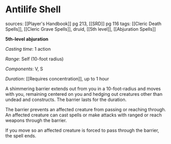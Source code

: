 # Antilife Shell
sources: [[Player's Handbook]] pg 213, [[SRD]] pg 116
tags: [[Cleric Death Spells]], [[Cleric Grave Spells]], druid, [[5th level]], [[Abjuration Spells]]

**5th-level abjuration**

*Casting time*: 1 action

*Range*: Self (10-foot radius)

*Components*: V, S

*Duration*: [[Requires concentration]], up to 1 hour

A shimmering barrier extends out from you in a 10-foot-radius and moves with you, remaining centered on you and hedging out creatures other than undead and constructs. The barrier lasts for the duration.

The barrier prevents an affected creature from passing or reaching through. An affected creature can cast spells or make attacks with ranged or reach weapons through the barrier.

If you move so an affected creature is forced to pass through the barrier, the spell ends.
